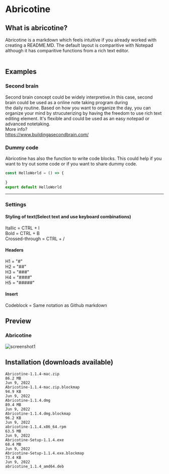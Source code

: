 <h1>Abricotine</h1>

## What is abricotine?
Abricotine is a markdown which feels intuitive
if you already worked with creating a 
README.MD. The default layout
is comparitive with Notepad although
it has comparitive functions from a rich
text editor.
<br>
<br>
## Examples 
### Second brain
Second brain concept could
be widely interpretive.In this case, second brain could be used as
a online note taking program during  
the daily routine. Based on how you want to organize the day, you can organize your mind by strucuterizing by having the freedom to use rich text editing element. It's flexible and could be used as an easy notepad or advanced notetaking. <br>
More info?<br>
https://www.buildingasecondbrain.com/
### Dummy code
Abricotine has also the function to write 
code blocks. This could help if 
you want to try out some code or 
if you want to share dummy code.
```javascript
const HelloWorld = () => {
	
}
export default HelloWorld
```
___________________________________________________________________________________________________________________
### Settings
#### Styling of text(Select text and use keyboard combinations)
Itallic		= CTRL + I <br>
Bold		= CTRL + B<br>
Crossed-through	= CTRL + /<br>

#### Headers
H1		= "#" <br>
H2		= "##" <br>
H3		= "###" <br>
H4		= "####" <br>
H5		= "#####"<br>
#### Insert
Codeblock	= Same notation as Github markdown
## Preview
### Abricotine 
[](url)
![screenshot1](https://user-images.githubusercontent.com/61892539/216796936-17174347-b33c-4093-8635-9696abcb3ff0.png)

## Installation (downloads available)
```
Abricotine-1.1.4-mac.zip
86.2 MB
Jun 9, 2022
Abricotine-1.1.4-mac.zip.blockmap
94.9 KB
Jun 9, 2022
Abricotine-1.1.4.dmg
89.4 MB
Jun 9, 2022
Abricotine-1.1.4.dmg.blockmap
96.2 KB
Jun 9, 2022
abricotine-1.1.4.x86_64.rpm
63.5 MB
Jun 9, 2022
Abricotine-Setup-1.1.4.exe
68.4 MB
Jun 9, 2022
Abricotine-Setup-1.1.4.exe.blockmap
73.4 KB
Jun 9, 2022
abricotine_1.1.4_amd64.deb

```
